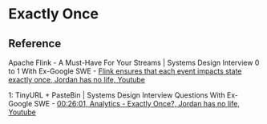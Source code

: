 # Exactly Once

## Reference

Apache Flink - A Must-Have For Your Streams | Systems Design Interview 0 to 1 With Ex-Google SWE - [Flink ensures that each event impacts state exactly once, Jordan has no life, Youtube](https://youtu.be/fYO5-6Owt0w?si=9Rn0PLQljBpIn5HI&t=302)

1: TinyURL + PasteBin | Systems Design Interview Questions With Ex-Google SWE - [00:26:01, Analytics - Exactly Once?, Jordan has no life, Youtube](https://youtu.be/5V6Lam8GZo4?si=1GyowVhITb9I6gAg&t=1561)
